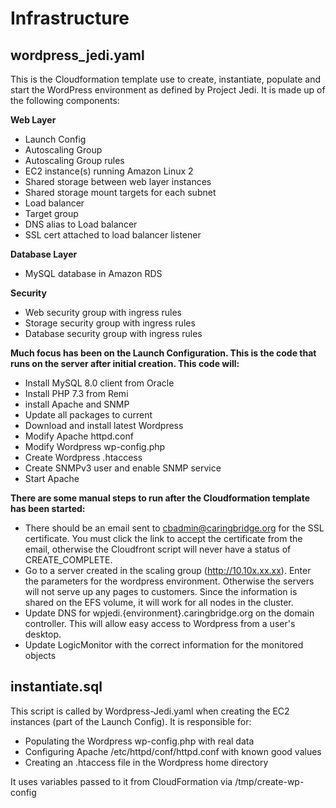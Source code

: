 # Infrastructure

## wordpress_jedi.yaml
This is the Cloudformation template use to create, instantiate, populate and start the WordPress environment as defined by Project Jedi.  It is made up of the following components:

**Web Layer**
- Launch Config
- Autoscaling Group
- Autoscaling Group rules
- EC2 instance(s) running Amazon Linux 2
- Shared storage between web layer instances
- Shared storage mount targets for each subnet 
- Load balancer
- Target group
- DNS alias to Load balancer
- SSL cert attached to load balancer listener

**Database Layer**
- MySQL database in Amazon RDS

**Security**
- Web security group with ingress rules
- Storage security group with ingress rules
- Database security group with ingress rules

**Much focus has been on the Launch Configuration.  This is the code that runs on the server after initial creation.  This code will:**
- Install MySQL 8.0 client from Oracle
- Install PHP 7.3 from Remi
- install Apache and SNMP
- Update all packages to current
- Download and install latest Wordpress
- Modify Apache httpd.conf
- Modify Wordpress wp-config.php
- Create Wordpress .htaccess
- Create SNMPv3 user and enable SNMP service
- Start Apache

**There are some manual steps to run after the Cloudformation template has been started:**
  - There should be an email sent to cbadmin@caringbridge.org for the SSL certificate. You must click the link to accept the certificate from the email, otherwise the Cloudfront script will never have a status of CREATE_COMPLETE.
  - Go to a server created in the scaling group (http://10.10x.xx.xx). Enter the parameters for the wordpress environment. Otherwise the servers will not serve up any pages to customers.  Since the information is shared on the EFS volume, it    will work for all nodes in the cluster.
  - Update DNS for wpjedi.{environment}.caringbridge.org on the domain controller. This will allow easy access to Wordpress from a user's desktop.
  - Update LogicMonitor with the correct information for the monitored objects


## instantiate.sql

This script is called by Wordpress-Jedi.yaml when creating the EC2 instances (part of the Launch Config).  It is responsible for:
- Populating the Wordpress wp-config.php with real data
- Configuring Apache /etc/httpd/conf/httpd.conf with known good values
- Creating an .htaccess file in the Wordpress home directory

It uses variables passed to it from CloudFormation via /tmp/create-wp-config
